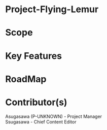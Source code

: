 Project-Flying-Lemur
====================


Scope
====================





Key Features
====================





RoadMap
====================




Contributor(s)
====================
Asugasawa (P-UNKNOWN) - Project Manager <br>
Ssugasawa - Chief Content Editor
